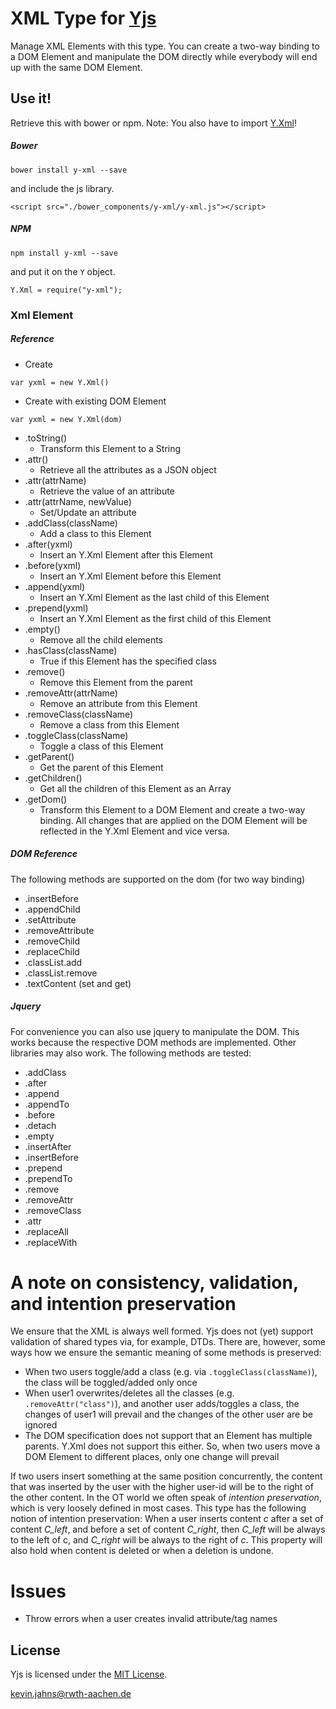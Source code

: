 
# XML Type for [Yjs](https://github.com/rwth-acis/yjs)

Manage XML Elements with this type. You can create a two-way binding to a DOM Element and manipulate the DOM directly while everybody will end up with the same DOM Element.

## Use it!
Retrieve this with bower or npm. Note: You also have to import [Y.Xml](https://github.com/rwth-acis/y-list)!

##### Bower
```
bower install y-xml --save
```

and include the js library.

```
<script src="./bower_components/y-xml/y-xml.js"></script>
```

##### NPM
```
npm install y-xml --save
```
and put it on the `Y` object.

```
Y.Xml = require("y-xml");
```


### Xml Element

##### Reference
* Create
```
var yxml = new Y.Xml()
```
* Create with existing DOM Element
```
var yxml = new Y.Xml(dom)
```
* .toString()
  * Transform this Element to a String
* .attr()
  * Retrieve all the attributes as a JSON object
* .attr(attrName)
  * Retrieve the value of an attribute
* .attr(attrName, newValue)
  * Set/Update an attribute
* .addClass(className)
  * Add a class to this Element
* .after(yxml)
  * Insert an Y.Xml Element after this Element
* .before(yxml)
  * Insert an Y.Xml Element before this Element
* .append(yxml)
  * Insert an Y.Xml Element as the last child of this Element
* .prepend(yxml)
  * Insert an Y.Xml Element as the first child of this Element
* .empty()
  * Remove all the child elements
* .hasClass(className)
  * True if this Element has the specified class
* .remove()
  * Remove this Element from the parent
* .removeAttr(attrName)
  * Remove an attribute from this Element
* .removeClass(className)
  * Remove a class from this Element
* .toggleClass(className)
  * Toggle a class of this Element
* .getParent()
  * Get the parent of this Element
* .getChildren()
  * Get all the children of this Element as an Array
* .getDom()
  * Transform this Element to a DOM Element and create a two-way binding. All changes that are applied on the DOM Element will be reflected in the Y.Xml Element and vice versa.

##### DOM Reference
The following methods are supported on the dom (for two way binding)

* .insertBefore
* .appendChild
* .setAttribute
* .removeAttribute
* .removeChild
* .replaceChild
* .classList.add
* .classList.remove
* .textContent (set and get)

##### Jquery
For convenience you can also use jquery to manipulate the DOM. This works because the respective DOM methods are implemented. Other libraries may also work. The following methods are tested:

* .addClass
* .after
* .append
* .appendTo
* .before
* .detach
* .empty
* .insertAfter
* .insertBefore
* .prepend
* .prependTo
* .remove
* .removeAttr
* .removeClass
* .attr
* .replaceAll
* .replaceWith

# A note on consistency, validation, and intention preservation
We ensure that the XML is always well formed. Yjs does not (yet) support validation of shared types via, for example, DTDs. There are, however, some ways how we ensure the semantic meaning of some methods is preserved:
* When two users toggle/add a class (e.g. via `.toggleClass(className)`), the class will be toggled/added only once
* When user1 overwrites/deletes all the classes (e.g. `.removeAttr("class")`), and another user adds/toggles a class, the changes of user1 will prevail and the changes of the other user are be ignored
* The DOM specification does not support that an Element has multiple parents. Y.Xml does not support this either. So, when two users move a DOM Element to different places, only one change will prevail

If two users insert something at the same position concurrently, the content that was inserted by the user with the higher user-id will be to the right of the other content. In the OT world we often speak of *intention preservation*, which is very loosely defined in most cases. This type has the following notion of intention preservation: When a user inserts content *c* after a set of content *C_left*, and before a set of content *C_right*, then *C_left* will be always to the left of c, and *C_right* will be always to the right of *c*. This property will also hold when content is deleted or when a deletion is undone.

# Issues
* Throw errors when a user creates invalid attribute/tag names

## License
Yjs is licensed under the [MIT License](./LICENSE.txt).

<kevin.jahns@rwth-aachen.de>